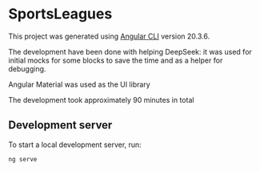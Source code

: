 # SportsLeagues

This project was generated using [Angular CLI](https://github.com/angular/angular-cli) version 20.3.6.
  
The development have been done with helping DeepSeek:
it was used for initial mocks for some blocks to save the time and as a helper for debugging.  

Angular Material was used as the UI library

The development took approximately 90 minutes in total

## Development server

To start a local development server, run:

```bash
ng serve
```
